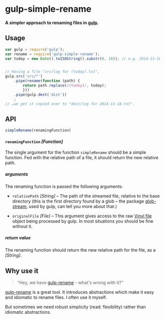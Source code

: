 gulp-simple-rename
==================

**A simpler approach to renaming files in [gulp][].**


Usage
-----

```js
var gulp = require('gulp');
var rename = require('gulp-simple-rename');
var today = new Date().toISOString().substr(0, 10)); // e.g. 2014-11-18


// Having a file "src/log for (today).txt",
gulp.src('src/*')
    .pipe(rename(function (path) {
        return path.replace(/(today)/, today);
        }))
    .pipe(gulp.dest('dist'))
    ;
// …we get it copied over to "dest/log for 2014-11-18.txt".
```


API
---

```js
simpleRename(renamingFunction)
```

#### `renamingFunction` _[Function]_

The single argument for the function `simpleRename` should be a simple function. Fed with the relative path of a file, it should return the new relative path.

##### arguments
The renaming function is passed the following arguments:

- `relativePath` _[String]_ – The path of the streamed file, relative to the base directory (this is the first directory found by a glob – the package [glob-stream][], used by gulp, can tell you more about that.)

- `originalFile` _[File]_ – This argument gives access to the raw [Vinyl file][] object being processed by gulp. In most situations you should be fine without it.

##### return value

The renaming function should return the new relative path for the file, as a _[String]_.


Why use it
----------

> “Hey, we have [gulp-rename][] – what's wrong with it?”

[gulp-rename][] is a great tool. It introduces abstractions which make it easy and idiomatic to rename files. I often use it myself.

But sometimes we need robust simplicity (read: flexibility) rather than idiomatic abstractions.





<!-- Links -->
[gulp]: http://gulpjs.com/
[glob-stream]: https://github.com/wearefractal/glob-stream
[gulp-rename]: https://github.com/hparra/gulp-rename
[Vinyl file]: https://github.com/wearefractal/vinyl
